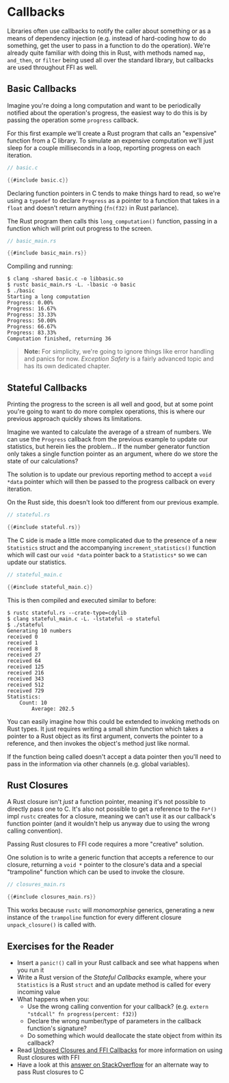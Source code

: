 # Callbacks

Libraries often use callbacks to notify the caller about something or as a
means of dependency injection (e.g. instead of hard-coding how to do something,
get the user to pass in a function to do the operation). We're already quite
familiar with doing this in Rust, with methods named `map`, `and_then`, or
`filter` being used all over the standard library, but callbacks are used
throughout FFI as well.

## Basic Callbacks

Imagine you're doing a long computation and want to be periodically notified
about the operation's progress, the easiest way to do this is by passing the
operation some `progress` callback.

For this first example we'll create a Rust program that calls an "expensive"
function from a C library. To simulate an expensive computation we'll just
sleep for a couple milliseconds in a loop, reporting progress on each iteration.

```c
// basic.c

{{#include basic.c}}
```

Declaring function pointers in C tends to make things hard to read, so we're
using a `typedef` to declare `Progress` as a pointer to a function that takes
in a `float` and doesn't return anything (`fn(f32)` in Rust parlance).

The Rust program then calls this `long_computation()` function, passing in a
function which will print out progress to the screen.

```rust
// basic_main.rs

{{#include basic_main.rs}}
```

Compiling and running:

```console
$ clang -shared basic.c -o libbasic.so
$ rustc basic_main.rs -L. -lbasic -o basic
$ ./basic
Starting a long computation
Progress: 0.00%
Progress: 16.67%
Progress: 33.33%
Progress: 50.00%
Progress: 66.67%
Progress: 83.33%
Computation finished, returning 36
```

> **Note:** For simplicity, we're going to ignore things like error handling
> and panics for now. *Exception Safety* is a fairly advanced topic and has its
> own dedicated chapter.

## Stateful Callbacks

Printing the progress to the screen is all well and good, but at some point
you're going to want to do more complex operations, this is where our previous
approach quickly shows its limitations.

Imagine we wanted to calculate the average of a stream of numbers. We can
use the `Progress` callback from the previous example to update our statistics,
but herein lies the problem... If the number generator function only takes a
single function pointer as an argument, where do we store the state of our
calculations?

The solution is to update our previous reporting method to accept a `void *data`
pointer which will then be passed to the progress callback on every iteration.

On the Rust side, this doesn't look too different from our previous example.

```rust
// stateful.rs

{{#include stateful.rs}}
```

The C side is made a little more complicated due to the presence of a new
`Statistics` struct and the accompanying `increment_statistics()` function which
will cast our `void *data` pointer back to a `Statistics*` so we can update our
statistics.

```c
// stateful_main.c

{{#include stateful_main.c}}
```

This is then compiled and executed similar to before:

```console
$ rustc stateful.rs --crate-type=cdylib
$ clang stateful_main.c -L. -lstateful -o stateful
$ ./stateful
Generating 10 numbers
received 0
received 1
received 8
received 27
received 64
received 125
received 216
received 343
received 512
received 729
Statistics:
    Count: 10
        Average: 202.5
```

You can easily imagine how this could be extended to invoking methods on Rust
types. It just requires writing a small shim function which takes a pointer to
a Rust object as its first argument, converts the pointer to a reference, and
then invokes the object's method just like normal.

If the function being called doesn't accept a data pointer then you'll need to
pass in the information via other channels (e.g. global variables).

## Rust Closures

A Rust closure isn't *just* a function pointer, meaning it's not possible to
directly pass one to C. It's also not possible to get a reference to the `Fn*()`
impl `rustc` creates for a closure, meaning we can't use it as our callback's
function pointer (and it wouldn't help us anyway due to using the wrong calling
convention).

Passing Rust closures to FFI code requires a more "creative" solution.

One solution is to write a generic function that accepts a reference to our
closure, returning a `void *` pointer to the closure's data and a special
"trampoline" function which can be used to invoke the closure.

```rust
// closures_main.rs

{{#include closures_main.rs}}
```

This works because `rustc` will *monomorphise* generics, generating a new
instance of the `trampoline` function for every different closure
`unpack_closure()` is called with.

## Exercises for the Reader

- Insert a `panic!()` call in your Rust callback and see what happens when you
  run it
- Write a Rust version of the *Stateful Callbacks* example, where your
  `Statistics` is a Rust `struct` and an update method is called for every
  incoming value
- What happens when you:
  - Use the wrong calling convention for your callback?
  (e.g. `extern "stdcall" fn progress(percent: f32)`)
  - Declare the wrong number/type of parameters in the callback function's
    signature?
  - Do something which would deallocate the state object from within its
    callback?
- Read [Unboxed Closures and FFI Callbacks] for more information on using Rust
  closures with FFI
- Have a look at this [answer on StackOverflow] for an alternate way to pass
  Rust closures to C

[Unboxed Closures and FFI Callbacks]: http://aatch.github.io/blog/2015/01/17/unboxed-closures-and-ffi-callbacks/
[answer on StackOverflow]: https://stackoverflow.com/a/32270215
